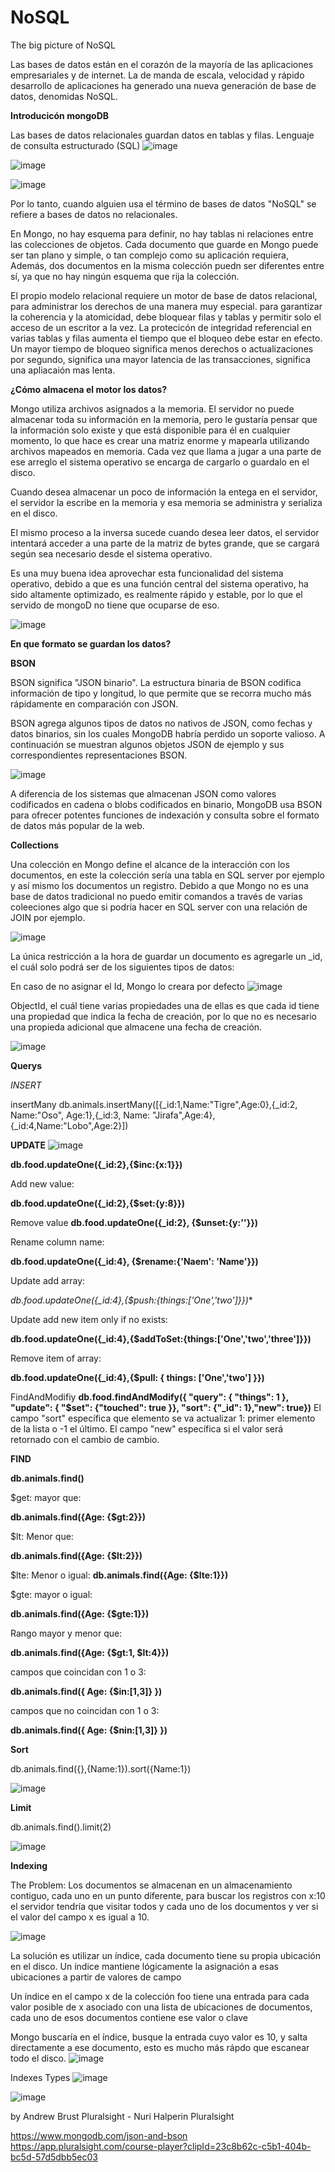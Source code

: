 # NoSQL


The big picture of NoSQL

Las bases de datos están en el corazón de la mayoría de las aplicaciones empresariales y de internet.
La de manda de escala, velocidad y rápido desarrollo de aplicaciones ha generado una nueva generación de base de datos,
denomidas NoSQL.

**Introducicón mongoDB**


Las bases de datos relacionales guardan datos en tablas y filas. Lenguaje de consulta estructurado (SQL)
![image](https://github.com/johanalex566/NoSQL/assets/40399697/df7ae18a-f056-4f02-a7ba-84062f7a9292)

![image](https://github.com/johanalex566/NoSQL/assets/40399697/74b9f398-2080-429f-952a-2580b79d7753)

![image](https://github.com/johanalex566/NoSQL/assets/40399697/e70cbfd9-c997-480d-8938-182bc3cc51af)

Por lo tanto, cuando alguien usa el término de bases de datos "NoSQL" se refiere a bases de datos no relacionales.

En Mongo, no hay esquema para definir, no hay tablas ni relaciones entre las colecciones de objetos.
Cada documento que guarde en Mongo puede ser tan plano y simple, o tan complejo como su aplicación requiera,
Además, dos documentos en la misma colección puedn ser diferentes entre sí, ya que no hay ningún esquema que rija la colección.



El propio modelo relacional requiere un motor de base de datos relacional, para administrar los derechos de una manera muy especial.
para garantizar la coherencia y la atomicidad, debe bloquear filas y tablas y permitir solo el acceso de un escritor a la vez.
La protecicón de integridad referencial en varias tablas y filas aumenta el tiempo que el bloqueo debe estar en efecto.
Un mayor tiempo de bloqueo significa menos derechos o actualizaciones por segundo, significa una mayor latencia de las transacciones,
significa una apliacaión mas lenta.

**¿Cómo almacena el motor los datos?**

Mongo utiliza archivos asignados a la memoria.
El servidor no puede almacenar toda su información en la memoria, 
pero le gustaría pensar que la información solo existe y que está disponible para él en cualquier momento, lo que hace
es crear una matriz enorme y mapearla utilizando archivos mapeados en memoria.
Cada vez que llama a jugar a una parte de ese arreglo el sistema operativo se encarga de cargarlo o guardalo en el disco.

Cuando desea almacenar un poco de información la entega en el servidor, el servidor la escribe en la memoria y esa memoria se 
administra y serializa en el disco.

El mismo proceso a la inversa sucede cuando desea leer datos, el servidor intentará acceder a una parte de la matriz de bytes grande,
que se cargará según sea necesario desde el sistema operativo.

Es una muy buena idea aprovechar esta funcionalidad del sistema operativo, debido a que es una función central del sistema operativo,
ha sido altamente optimizado, es realmente rápido y estable, por lo que el servido de mongoD no tiene que ocuparse de eso.

![image](https://github.com/johanalex566/NoSQL/assets/40399697/e1037dde-00ca-46c6-b987-d24e269c2b46)

**En que formato se guardan los datos?**

**BSON**

BSON significa "JSON binario". La estructura binaria de BSON codifica información de tipo y longitud, lo que permite que se recorra mucho más rápidamente en comparación con JSON.

BSON agrega algunos tipos de datos no nativos de JSON, como fechas y datos binarios, sin los cuales MongoDB habría perdido un soporte valioso.
A continuación se muestran algunos objetos JSON de ejemplo y sus correspondientes representaciones BSON.

![image](https://github.com/johanalex566/NoSQL/assets/40399697/ba087095-0bba-42a0-9977-6a901dbec3e5)

A diferencia de los sistemas que almacenan JSON como valores codificados en cadena o blobs codificados en binario, MongoDB usa BSON para ofrecer potentes funciones de indexación y consulta sobre el formato de datos más popular de la web.

**Collections**

Una colección en Mongo define el alcance de la interacción con los documentos, en este la colección sería una tabla en SQL server por ejemplo y así mismo los documentos un registro.
Debido a que Mongo no es una base de datos tradicional no puedo emitir comandos a través de varias coleeciones algo que si podría hacer en SQL server con una relación de JOIN por ejemplo.

![image](https://github.com/johanalex566/NoSQL/assets/40399697/f4de80b9-2ae5-4844-9558-35b782385562)

La única restricción a la hora de guardar un documento es agregarle un _id, el cuál solo podrá ser de los siguientes tipos de datos:

En caso de no asignar el Id, Mongo lo creara por defecto
![image](https://github.com/johanalex566/NoSQL/assets/40399697/477429cc-eaea-4a04-a99b-ad7593a29fe4)

ObjectId, el cuál tiene varias propiedades una de ellas es que cada id tiene una propiedad que indica la fecha de creación, por lo que no es necesario una propieda adicional que almacene una fecha de creación.

![image](https://github.com/johanalex566/NoSQL/assets/40399697/c5b0db6a-119b-4d26-97ca-10a0acc45ba4)

**Querys**

*INSERT*

insertMany
db.animals.insertMany([{_id:1,Name:"Tigre",Age:0},{_id:2, Name:"Oso", Age:1},{_id:3, Name: "Jirafa",Age:4},{_id:4,Name:"Lobo",Age:2}])

**UPDATE**
![image](https://github.com/johanalex566/NoSQL/assets/40399697/2d1e222b-0d6b-4f8e-ae16-0bc37fb4d376)

**db.food.updateOne({_id:2},{$inc:{x:1}})**

Add new value:

**db.food.updateOne({_id:2},{$set:{y:8}})**

Remove value
 **db.food.updateOne({_id:2}, {$unset:{y:''}})**

Rename column name:

**db.food.updateOne({_id:4}, {$rename:{'Naem': 'Name'}})**

Update add array:

*db.food.updateOne({_id:4},{$push:{things:['One','two']}})**

Update add new item only if no exists:

**db.food.updateOne({_id:4},{$addToSet:{things:['One','two','three']}})**

Remove item of array:

**db.food.updateOne({_id:4},{$pull: { things: ['One','two'] }})**

FindAndModifiy
**db.food.findAndModify({ "query": { "things": 1 }, "update": { "$set": {"touched": true  }}, "sort": {"_id": 1},"new": true})**
El campo "sort" específica que elemento se va actualizar 1: primer elemento de la lista o -1 el último.
El campo "new" específica si el valor será retornado con el cambio de cambio.

**FIND**

**db.animals.find()**

$get: mayor que:

**db.animals.find({Age: {$gt:2}})**

$lt: Menor que:

**db.animals.find({Age: {$lt:2}})**

$lte: Menor o igual:
**db.animals.find({Age: {$lte:1}})**

$gte: mayor o igual:

**db.animals.find({Age: {$gte:1}})**

Rango mayor y menor que:

**db.animals.find({Age: {$gt:1, $lt:4}})**

campos que coincidan con 1 o 3:

**db.animals.find({ Age: {$in:[1,3]} })**

campos que no coincidan con 1 o 3:

**db.animals.find({ Age: {$nin:[1,3]} })**

**Sort**

 db.animals.find({},{Name:1}).sort({Name:1})

![image](https://github.com/johanalex566/NoSQL/assets/40399697/3eec4757-6304-402d-a7c7-090fc8459588)

**Limit**

 db.animals.find().limit(2)

![image](https://github.com/johanalex566/NoSQL/assets/40399697/e72e9048-e80b-433c-880d-ef45340bbfc5)


**Indexing**

The Problem:
Los documentos se almacenan en un almacenamiento contiguo, cada uno en un punto diferente, para buscar los registros con x:10 
el servidor tendría que visitar todos y cada uno de los documentos y ver si el valor del campo x es igual a 10.

![image](https://github.com/johanalex566/NoSQL/assets/40399697/b96d0a82-e700-445d-a670-73fd7c49c102)

La solución es utilizar un índice, cada documento tiene su propia ubicación en el disco.
Un índice mantiene lógicamente la asignación a esas ubicaciones a partir de valores de campo

Un índice en el campo x de la colección foo tiene una entrada para cada valor posible de x asociado con una
lista de ubicaciones de documentos, cada uno de esos documentos contiene ese valor o clave

Mongo buscaría en el índice, busque la entrada cuyo valor es 10, y salta directamente a ese documento,
esto es mucho más rápdo que escanear todo el disco.
![image](https://github.com/johanalex566/NoSQL/assets/40399697/bf9d8ff1-1824-44ca-8ff7-aefee76b2190)

Indexes Types
![image](https://github.com/johanalex566/NoSQL/assets/40399697/3536aa89-5241-4b1a-94ad-24f812c327a1)

![image](https://github.com/johanalex566/NoSQL/assets/40399697/b9890622-9b96-4aec-b2ca-0315e0f18bab)



by 
 Andrew Brust Pluralsight -
 Nuri Halperin Pluralsight

https://www.mongodb.com/json-and-bson
https://app.pluralsight.com/course-player?clipId=23c8b62c-c5b1-404b-bc5d-57d5dbb5ec03
